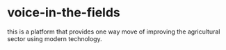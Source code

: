 # voice-in-the-fields
this is a  platform that provides  one way move of improving the agricultural sector using modern  technology.
